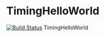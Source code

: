 # TimingHelloWorld
[![Build Status](https://travis-ci.com/TergBug/TimingHelloWorld.svg?branch=master)](https://travis-ci.com/TergBug/TimingHelloWorld)
TimingHelloWorld
